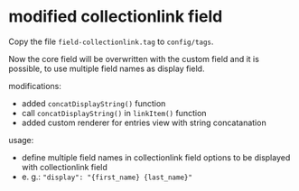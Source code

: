 # modified collectionlink field

Copy the file `field-collectionlink.tag` to `config/tags`.

Now the core field will be overwritten with the custom field and it is possible, to use multiple field names as display field.

modifications:

-   added `concatDisplayString()` function
-   call `concatDisplayString()` in `linkItem()` function
-   added custom renderer for entries view with string concatanation

usage:

-   define multiple field names in collectionlink field options
    to be displayed with collectionlink field
-   e. g.: `"display": "{first_name} {last_name}"`
